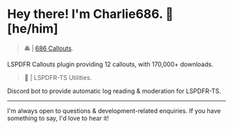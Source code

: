 # Hey there! I'm Charlie686. 💃 [he/him]

> 🚔 | [686 Callouts](https://www.lcpdfr.com/downloads/gta5mods/scripts/37390-686-callouts/).

LSPDFR Callouts plugin providing 12 callouts, with 170,000+ downloads.

> 🤖 | LSPDFR-TS Utilities.

Discord bot to provide automatic log reading & moderation for LSPDFR-TS.

---
I'm always open to questions & development-related enquiries. If you have something to say, I'd love to hear it! 

